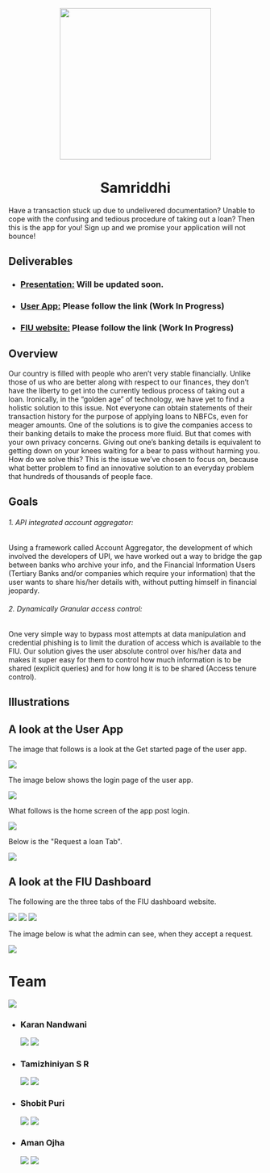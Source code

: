 <p align="center">
  <img width="300"  src="images/sflogo.png">
  <h1 align= "center">Samriddhi</h1>
</p>
Have a transaction stuck up due to undelivered documentation? Unable to cope with the confusing and tedious procedure of taking out a loan? Then this is the app for you! Sign up and we promise your application will not bounce!

## Deliverables

* ### [Presentation:]() Will be updated soon.
* ### [User App:](https://rev-segmentation-fault-aqarfspow.vercel.app/home) Please follow the link (Work In Progress)
* ### [FIU website:](https://fiu-dashboard-2vwqa5o4l.vercel.app/login) Please follow the link (Work In Progress)


## Overview  


Our country is filled with people who aren’t very stable financially. Unlike those of us who are better along with respect to our finances, they don’t have the liberty to get into the currently tedious process of taking out a loan. Ironically, in the “golden age” of technology, we have yet to find a holistic solution to this issue. Not everyone can obtain statements of their transaction history for the purpose of applying loans to NBFCs, even for meager amounts. One of the solutions is to give the companies access to their banking details to make the process more fluid. But that comes with your own privacy concerns. Giving out one’s banking details is equivalent to getting down on your knees waiting for a bear to pass without harming you. How do we solve this? This is the issue we’ve chosen  to focus on, because what better problem to find an innovative solution to an everyday problem that hundreds of thousands of people face.


## Goals
<h6> 1. API integrated account aggregator: </h6>
Using a framework called Account Aggregator, the development of which involved the developers of UPI, we  have worked out a way to bridge the gap between banks who archive your info, and the Financial Information Users (Tertiary Banks and/or companies which require your information) that the user wants to share his/her details with, without putting himself in financial jeopardy. 

<h6> 2. Dynamically Granular access control: </h6>
One very simple way to bypass most attempts at data manipulation and credential phishing is to limit the duration of access which is available to the FIU. Our solution gives the user absolute control over his/her data and makes it super easy for them to control how much information is to be shared (explicit queries) and for how long it is to be shared (Access tenure control).

## Illustrations


## A look at the User App

The image that follows is a look at the Get started page of the user app.

<img src="images/getstarted.png">

The image below shows the login page of the user app.

<img src="images/login.png">

What follows is the home screen of the app post login.

<img src="images/home.png">

Below is the "Request a loan Tab".

<img src="images/requests.png">



## A look at the FIU Dashboard

The following are the three tabs of the FIU dashboard website.
 
 <img src="images/whome.png">
 
 <img src="images/wreq.png">
 
 <img src="images/wreqdetails.png">
 
 The image below is what the admin can see, when they accept a request.
 
 <img src="images/wreqconfirm.png">
 

# Team
<img src="images/team.png">

 * ### Karan Nandwani 
   [<img src="images/linkedin.png">](https://www.linkedin.com/in/karan-nandwani-16aa66176/)     [<img src="images/github.png">](https://github.com/karannandwani)
 * ### Tamizhiniyan S R
   [<img src="images/linkedin.png">](https://www.linkedin.com/in/tamizhiniyansr/)     [<img src="images/github.png">](https://github.com/tamizhis5n)
 * ### Shobit Puri 
   [<img src="images/linkedin.png">](https://www.linkedin.com/in/shobit-puri-3b30bb18b/)     [<img src="images/github.png">](https://github.com/ScarletSpidey)
* ### Aman Ojha
   [<img src="images/linkedin.png">](https://www.linkedin.com/in/aman-ojha-2a0767191/)     [<img src="images/github.png">](https://github.com/Aman-Ojha)
